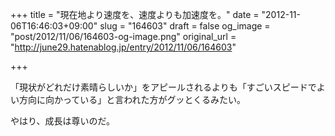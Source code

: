 +++
title = "現在地より速度を、速度よりも加速度を。"
date = "2012-11-06T16:46:03+09:00"
slug = "164603"
draft = false
og_image = "post/2012/11/06/164603-og-image.png"
original_url = "http://june29.hatenablog.jp/entry/2012/11/06/164603"

+++

<p>「現状がどれだけ素晴らしいか」をアピールされるよりも「すごいスピードでよい方向に向かっている」と言われた方がグッとくるみたい。</p>
<p>やはり、成長は尊いのだ。</p>
